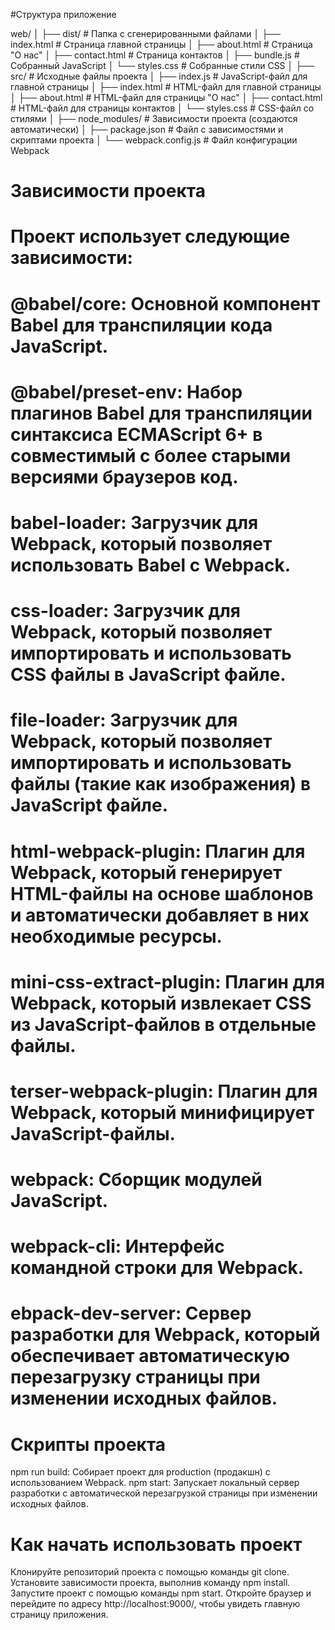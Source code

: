 #Cтруктура приложение

web/
│
├── dist/                  # Папка с сгенерированными файлами
│   ├── index.html         # Страница главной страницы
│   ├── about.html         # Страница "О нас"
│   ├── contact.html       # Страница контактов
│   ├── bundle.js          # Собранный JavaScript
│   └── styles.css         # Собранные стили CSS
│
├── src/                   # Исходные файлы проекта
│   ├── index.js           # JavaScript-файл для главной страницы
│   ├── index.html         # HTML-файл для главной страницы
│   ├── about.html         # HTML-файл для страницы "О нас"
│   ├── contact.html       # HTML-файл для страницы контактов
│   └── styles.css         # CSS-файл со стилями
│
├── node_modules/          # Зависимости проекта (создаются автоматически)
│
├── package.json           # Файл с зависимостями и скриптами проекта
│
└── webpack.config.js      # Файл конфигурации Webpack



# Зависимости проекта

# Проект использует следующие зависимости:

# @babel/core: Основной компонент Babel для транспиляции кода JavaScript.
# @babel/preset-env: Набор плагинов Babel для транспиляции синтаксиса ECMAScript 6+ в совместимый с более старыми версиями браузеров код.
# babel-loader: Загрузчик для Webpack, который позволяет использовать Babel с Webpack.
# css-loader: Загрузчик для Webpack, который позволяет импортировать и использовать CSS файлы в JavaScript файле.
# file-loader: Загрузчик для Webpack, который позволяет импортировать и использовать файлы (такие как изображения) в JavaScript файле.
# html-webpack-plugin: Плагин для Webpack, который генерирует HTML-файлы на основе шаблонов и автоматически добавляет в них необходимые ресурсы.
# mini-css-extract-plugin: Плагин для Webpack, который извлекает CSS из JavaScript-файлов в отдельные файлы.
# terser-webpack-plugin: Плагин для Webpack, который минифицирует JavaScript-файлы.
# webpack: Сборщик модулей JavaScript.
# webpack-cli: Интерфейс командной строки для Webpack.
# ebpack-dev-server: Сервер разработки для Webpack, который обеспечивает автоматическую перезагрузку страницы при изменении исходных файлов.

# Скрипты проекта

npm run build: Собирает проект для production (продакшн) с использованием Webpack.
npm start: Запускает локальный сервер разработки с автоматической перезагрузкой страницы при изменении исходных файлов.

# Как начать использовать проект

Клонируйте репозиторий проекта с помощью команды git clone.
Установите зависимости проекта, выполнив команду npm install.
Запустите проект с помощью команды npm start.
Откройте браузер и перейдите по адресу http://localhost:9000/, чтобы увидеть главную страницу приложения.